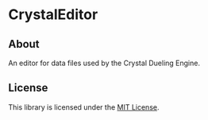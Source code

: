 # CrystalEditor

## About
An editor for data files used by the Crystal Dueling Engine.

## License
This library is licensed under the [MIT License](LICENSE).